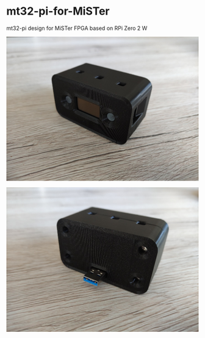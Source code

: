 # mt32-pi-for-MiSTer
mt32-pi design for MiSTer FPGA based on RPi Zero 2 W

![Front](https://github.com/dtimber/mt32-pi-for-MiSTer/blob/main/Pictures/Front.jpg)

![Back](https://github.com/dtimber/mt32-pi-for-MiSTer/blob/main/Pictures/Back.jpg)
